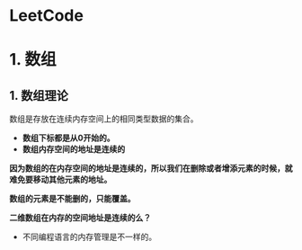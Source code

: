 # LeetCode

# 1. 数组

## 1. 数组理论

数组是存放在连续内存空间上的相同类型数据的集合。

- **数组下标都是从0开始的。**
- **数组内存空间的地址是连续的**

**因为数组的在内存空间的地址是连续的，所以我们在删除或者增添元素的时候，就难免要移动其他元素的地址。**

**数组的元素是不能删的，只能覆盖。**

**二维数组在内存的空间地址是连续的么？**

- 不同编程语言的内存管理是不一样的。